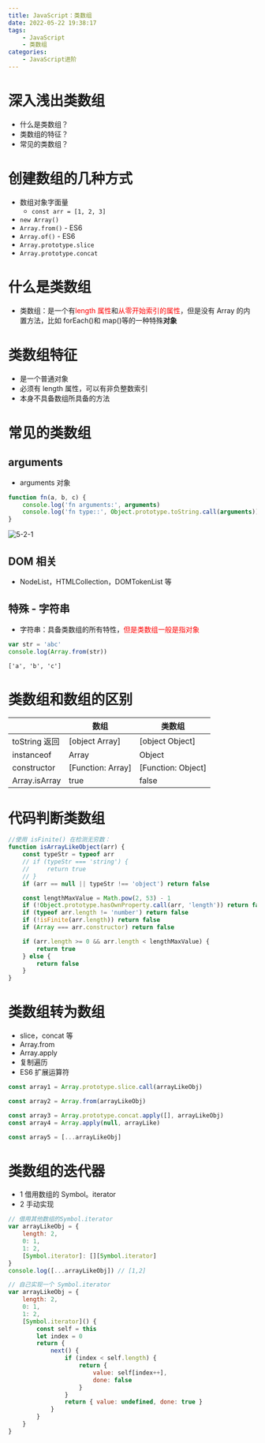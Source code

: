 ```yaml
---
title: JavaScript：类数组
date: 2022-05-22 19:38:17
tags:
    - JavaScript
    - 类数组
categories:
    - JavaScript进阶
---
```


# 深入浅出类数组

-   什么是类数组？
-   类数组的特征？
-   常见的类数组？

# 创建数组的几种方式

-   数组对象字面量
    -   `const arr = [1, 2, 3]`
-   `new Array()`
-   `Array.from()` - ES6
-   `Array.of()` - ES6
-   `Array.prototype.slice`
-   `Array.prototype.concat`

# 什么是类数组

-   类数组：是一个有<font color=red>length 属性</font>和<font color=red>从零开始索引的属性</font>，但是没有 Array 的内置方法，比如 forEach()和 map()等的一种特殊**对象**

# 类数组特征

-   是一个普通对象
-   必须有 length 属性，可以有非负整数索引
-   本身不具备数组所具备的方法

# 常见的类数组

## arguments

-   arguments 对象

```javascript
function fn(a, b, c) {
    console.log('fn arguments:', arguments)
    console.log('fn type::', Object.prototype.toString.call(arguments))
}
```

![5-2-1](5-2-1.png)

## DOM 相关

-   NodeList，HTMLCollection，DOMTokenList 等

## 特殊 - 字符串

-   字符串：具备类数组的所有特性，<font color=red>但是类数组一般是指对象</font>

```javascript
var str = 'abc'
console.log(Array.from(str))
```

```
['a', 'b', 'c']
```

# 类数组和数组的区别

|               | 数组              | 类数组             |
| ------------- | ----------------- | ------------------ |
| toString 返回 | [object Array]    | [object Object]    |
| instanceof    | Array             | Object             |
| constructor   | [Function: Array] | [Function: Object] |
| Array.isArray | true              | false              |

# 代码判断类数组

```javascript
//使用 isFinite() 在检测无穷数：
function isArrayLikeObject(arr) {
    const typeStr = typeof arr
    // if (typeStr === 'string') {
    //     return true
    // }
    if (arr == null || typeStr !== 'object') return false

    const lengthMaxValue = Math.pow(2, 53) - 1
    if (!Object.prototype.hasOwnProperty.call(arr, 'length')) return false
    if (typeof arr.length != 'number') return false
    if (!isFinite(arr.length)) return false
    if (Array === arr.constructor) return false

    if (arr.length >= 0 && arr.length < lengthMaxValue) {
        return true
    } else {
        return false
    }
}
```

# 类数组转为数组

-   slice，concat 等
-   Array.from
-   Array.apply
-   复制遍历
-   ES6 扩展运算符

```javascript
const array1 = Array.prototype.slice.call(arrayLikeObj)

const array2 = Array.from(arrayLikeObj)

const array3 = Array.prototype.concat.apply([], arrayLikeObj)
const array4 = Array.apply(null, arrayLike)

const array5 = [...arrayLikeObj]
```

# 类数组的迭代器

-   1 借用数组的 Symbol。iterator
-   2 手动实现

```javascript
// 借用其他数组的Symbol.iterator
var arrayLikeObj = {
    length: 2,
    0: 1,
    1: 2,
    [Symbol.iterator]: [][Symbol.iterator]
}
console.log([...arrayLikeObj]) // [1,2]
```

```javascript
// 自己实现一个 Symbol.iterator
var arrayLikeObj = {
    length: 2,
    0: 1,
    1: 2,
    [Symbol.iterator]() {
        const self = this
        let index = 0
        return {
            next() {
                if (index < self.length) {
                    return {
                        value: self[index++],
                        done: false
                    }
                }
                return { value: undefined, done: true }
            }
        }
    }
}
```
